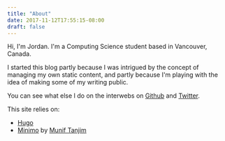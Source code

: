 ```yaml
---
title: "About"
date: 2017-11-12T17:55:15-08:00
draft: false
---
```


Hi, I'm Jordan. I'm a Computing Science student based in Vancouver, Canada.

I started this blog partly because I was intrigued by the concept of managing my own static content, and partly because I'm playing with the idea of making some of my writing public.

You can see what else I do on the interwebs on [Github](https://github.com/onethirdzero) and [Twitter](https://twitter.com/onethirdzero).

This site relies on:
- [Hugo](https://gohugo.io)
- [Minimo](https://themes.gohugo.io/minimo/) by [Munif Tanjim](https://twitter.com/MunifTanjim)

